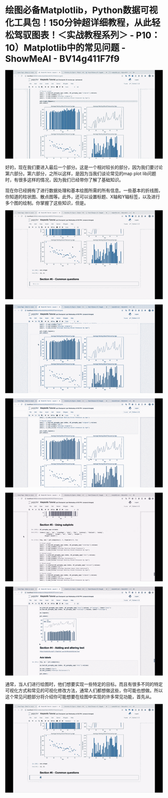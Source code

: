 # 绘图必备Matplotlib，Python数据可视化工具包！150分钟超详细教程，从此轻松驾驭图表！＜实战教程系列＞ - P10：10）Matplotlib中的常见问题 - ShowMeAI - BV14g411F7f9

![](img/efafff3542e0679f768329459b56c018_0.png)

好的，现在我们要进入最后一个部分。这是一个相对较长的部分，因为我们要讨论第六部分。第六部分，之所以这样，是因为当我们谈论常见的map plot lib问题时，有很多这样的情况，因为我们已经带你了解了基础知识。

现在你已经拥有了进行数据处理和基本绘图所需的所有信息。一些基本的折线图，你知道的柱状图、散点图等。此外，还可以设置标题、X轴和Y轴标签，以及进行多个图的绘制。你掌握了这些知识，但是。

![](img/efafff3542e0679f768329459b56c018_2.png)

![](img/efafff3542e0679f768329459b56c018_3.png)

![](img/efafff3542e0679f768329459b56c018_4.png)

![](img/efafff3542e0679f768329459b56c018_5.png)

![](img/efafff3542e0679f768329459b56c018_6.png)

通常，当人们进行绘图时，他们想要实现一些特定的目标。而且有很多不同的特定可视化方式和常见的可视化修改方法，通常人们都想做这些，你可能也想做。所以这个常见问题部分将介绍你可能想要在绘图中实现的许多常见功能，首先从。

![](img/efafff3542e0679f768329459b56c018_8.png)
